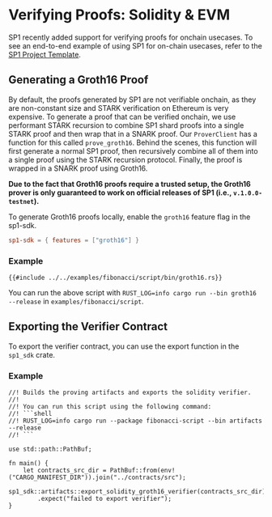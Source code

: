 # Verifying Proofs: Solidity & EVM

SP1 recently added support for verifying proofs for onchain usecases. To see an end-to-end example
of using SP1 for on-chain usecases, refer to the [SP1 Project Template](https://github.com/succinctlabs/sp1-project-template/tree/main).

## Generating a Groth16 Proof

By default, the proofs generated by SP1 are not verifiable onchain, as they are non-constant size and STARK verification on Ethereum is very expensive. To generate a proof that can be verified onchain, we use performant STARK recursion to combine SP1 shard proofs into a single STARK proof and then wrap that in a SNARK proof. Our `ProverClient` has a function for this called `prove_groth16`. Behind the scenes, this function will first generate a normal SP1 proof, then recursively combine all of them into a single proof using the STARK recursion protocol. Finally, the proof is wrapped in a SNARK proof using Groth16.

**Due to the fact that Groth16 proofs require a trusted setup, the Groth16 prover is only guaranteed to work on official releases of SP1 (i.e., `v.1.0.0-testnet`).**

To generate Groth16 proofs locally, enable the `groth16` feature flag in the sp1-sdk.
```toml
sp1-sdk = { features = ["groth16"] }
```


### Example

```rust,noplayground
{{#include ../../examples/fibonacci/script/bin/groth16.rs}}
```

You can run the above script with `RUST_LOG=info cargo run --bin groth16 --release` in `examples/fibonacci/script`.

## Exporting the Verifier Contract

To export the verifier contract, you can use the export function in the `sp1_sdk` crate.

### Example

```rust,noplayground
//! Builds the proving artifacts and exports the solidity verifier.
//!
//! You can run this script using the following command:
//! ```shell
//! RUST_LOG=info cargo run --package fibonacci-script --bin artifacts --release
//! ```

use std::path::PathBuf;

fn main() {
    let contracts_src_dir = PathBuf::from(env!("CARGO_MANIFEST_DIR")).join("../contracts/src");
    sp1_sdk::artifacts::export_solidity_groth16_verifier(contracts_src_dir)
        .expect("failed to export verifier");
}
```